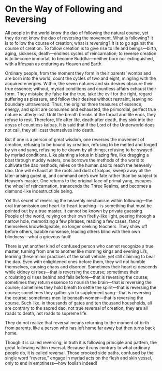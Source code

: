 # On the Way of Following and Reversing

All people in the world know the dao of following the natural course, yet they do not know the dao of reversing the movement. What is following? It is to follow the course of creation; what is reversing? It is to go against the course of creation. To follow creation is to give rise to life and beings—birth, aging, sickness, death—endless cycles of reincarnation; to reverse creation is to become immortal, to become Buddha—neither born nor extinguished, with a lifespan as enduring as Heaven and Earth.

Ordinary people, from the moment they form in their parents’ wombs and are born into the world, count the cycles of two and eight, mingling with the acquired energies. Within, the seven natures and six desires obscure their true essence; without, myriad conditions and countless affairs exhaust their form. They mistake the false for the true, take the evil for the right, regard suffering as pleasure, and follow their desires without restraint, leaving no boundary untraversed. Thus, the original three treasures of essence, energy, and spirit are consumed and exhausted; the primordial, perfect true nature is utterly lost. Until the breath breaks at the throat and life ends, they refuse to rest. Therefore, life after life, death after death, they sink into the abyss of countless kalpas. It is said that if the Lord of the Underworld does not call, they still cast themselves into death.

But if one is a person of great wisdom, one reverses the movement of creation, refusing to be bound by creation, refusing to be melted and forged by yin and yang, refusing to be drawn by all things, refusing to be swayed by myriad conditions. Like planting a lotus in blazing fire, like dragging a boat through muddy waters, one borrows the methods of the world to cultivate the dao methods, relies on the human dao to reach the heavenly dao. One will exhaust all the roots and dust of kalpas, sweep away all the later-arising guest qi, and command one’s own fate rather than be subject to Heaven’s master. One returns to the original face of primal yang, escapes the wheel of reincarnation, transcends the Three Realms, and becomes a diamond-like indestructible being.

Yet this secret of reversing the heavenly mechanism within following—the oral transmission and heart-to-heart teaching—is something that must be pointed out by a true master. It cannot be known by private guessing. People of the world, relying on their own firefly-like light, peering through a narrow hole, memorizing a few phrases, reading a few cases, fancy themselves knowledgeable, no longer seeking teachers. They show off before others, babble nonsense, leading others blind with their own blindness—what a grievous fault!

There is yet another kind of confused person who cannot recognize a true master, turning from one to another like morning kings and evening Li’s, learning these minor practices of the small vehicle, yet still claiming to bear the dao. Even with enlightened ones before them, they will not humble themselves, causing chaos and disorder. Sometimes their heart qi descends while kidney qi rises—that is reversing the course; sometimes their circulating qi rises behind and falls before—that is reversing the course; sometimes they return essence to nourish the brain—that is reversing the course; sometimes they hold breath to settle the spirit—that is reversing the course; sometimes they gather yin to supplement yang—that is reversing the course; sometimes men lie beneath women—that is reversing the course. Such like, in thousands of gates and ten thousand households, all are contrary to the sacred dao, not true reversal of creation; they are all roads to death, not roads to supreme life.

They do not realize that reversal means returning to the moment of birth from parents, like a person who has left home far away but then turns back home.

Though it is called reversing, in truth it is following principle and pattern, the great following within reversal. Because it runs contrary to what ordinary people do, it is called reversal. Those crooked side paths, confused by the single word “reverse,” engage in myriad acts on the flesh and skin vessel, only to end in emptiness—how foolish indeed!